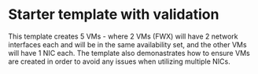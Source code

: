 ﻿# Starter template with validation

This template creates 5 VMs - where 2 VMs (FWX) will have 2 network interfaces each and will be in the same availability set, and the other VMs will have 1 NIC each. The template also demonastrates how to ensure VMs are created in order to avoid any issues when utilizing multiple NICs.  

